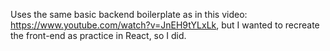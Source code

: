 Uses the same basic backend boilerplate as in this video: https://www.youtube.com/watch?v=JnEH9tYLxLk, but I wanted to recreate the front-end as practice in React, so I did.
